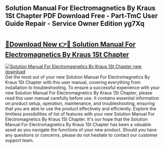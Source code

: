 ## Solution Manual For Electromagnetics By Kraus 1St Chapter PDF Download Free - Part-TmC User Guide Repair - Service Owner Edition yg7Xq

# <h2><a href="http://bc78805.oget.top/?id=Solution+Manual+For+Electromagnetics+By+Kraus+1St+Chapter">🔗Download New 👉🔴 Solution Manual For Electromagnetics By Kraus 1St Chapter</a></h2>

[![Solution Manual For Electromagnetics By Kraus 1St Chapter new download](https://i.imgur.com/5g1atiW.png)](http://bc78805.oget.top/?id=Solution+Manual+For+Electromagnetics+By+Kraus+1St+Chapter)
Get the most out of your new Solution Manual For Electromagnetics By Kraus 1St Chapter with this user manual, covering everything from installation to troubleshooting. To ensure a successful experience with your new Solution Manual For Electromagnetics By Kraus 1St Chapter, please read this user manual carefully before use. It contains essential information on product setup, operation, maintenance, and troubleshooting, ensuring that you are able to use the product effectively and efficiently. Explore the limitless possibilities of list of features with your new Solution Manual For Electromagnetics By Kraus 1St Chapter. It's our hope that the Solution Manual For Electromagnetics By Kraus 1St Chapter has been a valuable asset as you navigate the functions of your new product. Should you have any questions or concerns, please do not hesitate to contact our customer support team.

